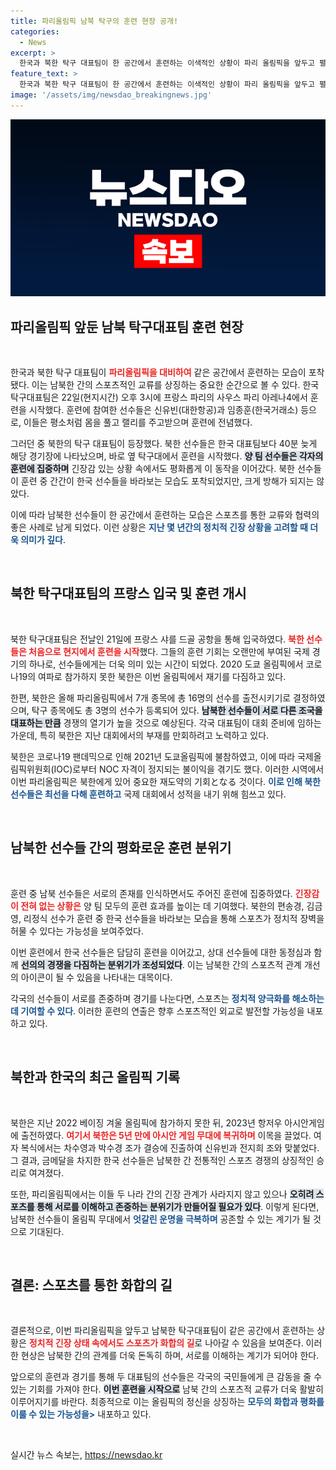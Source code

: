 ```yaml
---
title: 파리올림픽 남북 탁구의 훈련 현장 공개!
categories:
  - News
excerpt: >
  한국과 북한 탁구 대표팀이 한 공간에서 훈련하는 이색적인 상황이 파리 올림픽을 앞두고 펼쳐졌다. 긴장감 없이 훈련에 집중하는 양팀의 모습은 감정의 경계를 허물어뜨리며, 올림픽을 향한 새로운 시작을 알린다.
feature_text: >
  한국과 북한 탁구 대표팀이 한 공간에서 훈련하는 이색적인 상황이 파리 올림픽을 앞두고 펼쳐졌다. 긴장감 없이 훈련에 집중하는 양팀의 모습은 감정의 경계를 허물어뜨리며, 올림픽을 향한 새로운 시작을 알린다.
image: '/assets/img/newsdao_breakingnews.jpg'
---
```


<p><img src="/assets/img/newsdao_breakingnews.jpg" alt="bookingtag 속보" /></p>

<h2 data-ke-size="size26">파리올림픽 앞둔 남북 탁구대표팀 훈련 현장</h2>

<p data-ke-size="size16">&nbsp;</p>

<p data-ke-size="size16">한국과 북한 탁구 대표팀이 <b><span style="color: #ee2323;">파리올림픽을 대비하여</span></b> 같은 공간에서 훈련하는 모습이 포착됐다. 이는 남북한 간의 스포츠적인 교류를 상징하는 중요한 순간으로 볼 수 있다. 한국 탁구대표팀은 22일(현지시간) 오후 3시에 프랑스 파리의 사우스 파리 아레나4에서 훈련을 시작했다. 훈련에 참여한 선수들은 신유빈(대한항공)과 임종훈(한국거래소) 등으로, 이들은 평소처럼 몸을 풀고 랠리를 주고받으며 훈련에 전념했다.</p>

<p data-ke-size="size16">그러던 중 북한의 탁구 대표팀이 등장했다. 북한 선수들은 한국 대표팀보다 40분 늦게 해당 경기장에 나타났으며, 바로 옆 탁구대에서 훈련을 시작했다. <b><span style="background-color: #21538527;">양 팀 선수들은 각자의 훈련에 집중하며</span></b> 긴장감 있는 상황 속에서도 평화롭게 이 동작을 이어갔다. 북한 선수들이 훈련 중 간간이 한국 선수들을 바라보는 모습도 포착되었지만, 크게 방해가 되지는 않았다.</p>

<p data-ke-size="size16">이에 따라 남북한 선수들이 한 공간에서 훈련하는 모습은 스포츠를 통한 교류와 협력의 좋은 사례로 남게 되었다. 이런 상황은 <b><span style="color: #1a5490;">지난 몇 년간의 정치적 긴장 상황을 고려할 때 더욱 의미가 깊다</span></b>.</p>

<p data-ke-size="size16">&nbsp;</p>

<h2 data-ke-size="size26">북한 탁구대표팀의 프랑스 입국 및 훈련 개시</h2>

<p data-ke-size="size16">&nbsp;</p>

<p data-ke-size="size16">북한 탁구대표팀은 전날인 21일에 프랑스 샤를 드골 공항을 통해 입국하였다. <b><span style="color: #ee2323;">북한 선수들은 처음으로 현지에서 훈련을 시작</span></b>했다. 그들의 훈련 기회는 오랜만에 부여된 국제 경기의 하나로, 선수들에게는 더욱 의미 있는 시간이 되었다. 2020 도쿄 올림픽에서 코로나19의 여파로 참가하지 못한 북한은 이번 올림픽에서 재기를 다짐하고 있다.</p>

<p data-ke-size="size16">한편, 북한은 올해 파리올림픽에서 7개 종목에 총 16명의 선수를 출전시키기로 결정하였으며, 탁구 종목에도 총 3명의 선수가 등록되어 있다. <b><span style="background-color: #21538527;">남북한 선수들이 서로 다른 조국을 대표하는 만큼</span></b> 경쟁의 열기가 높을 것으로 예상된다. 각국 대표팀이 대회 준비에 임하는 가운데, 특히 북한은 지난 대회에서의 부재를 만회하려고 노력하고 있다.</p>

<p data-ke-size="size16">북한은 코로나19 팬데믹으로 인해 2021년 도쿄올림픽에 불참하였고, 이에 따라 국제올림픽위원회(IOC)로부터 NOC 자격이 정지되는 불이익을 겪기도 했다. 이러한 시역에서 이번 파리올림픽은 북한에게 있어 중요한 재도약의 기회となる 것이다. <b><span style="color: #1a5490;">이로 인해 북한 선수들은 최선을 다해 훈련하고</span></b> 국제 대회에서 성적을 내기 위해 힘쓰고 있다.</p>

<p data-ke-size="size16">&nbsp;</p>

<h2 data-ke-size="size26">남북한 선수들 간의 평화로운 훈련 분위기</h2>

<p data-ke-size="size16">&nbsp;</p>

<p data-ke-size="size16">훈련 중 남북 선수들은 서로의 존재를 인식하면서도 주어진 훈련에 집중하였다. <b><span style="color: #ee2323;">긴장감이 전혀 없는 상황은</span></b> 양 팀 모두의 훈련 효과를 높이는 데 기여했다. 북한의 편송경, 김금영, 리정식 선수가 훈련 중 한국 선수들을 바라보는 모습을 통해 스포츠가 정치적 장벽을 허물 수 있다는 가능성을 보여주었다.</p>

<p data-ke-size="size16">이번 훈련에서 한국 선수들은 담담히 훈련을 이어갔고, 상대 선수들에 대한 동정심과 함께 <b><span style="background-color: #21538527;">선의의 경쟁을 다짐하는 분위기가 조성되었다</span></b>. 이는 남북한 간의 스포츠적 관계 개선의 아이콘이 될 수 있음을 나타내는 대목이다.</p>

<p data-ke-size="size16">각국의 선수들이 서로를 존중하며 경기를 나눈다면, 스포츠는 <b><span style="color: #1a5490;">정치적 양극화를 해소하는 데 기여할 수 있다</span></b>. 이러한 훈련의 연출은 향후 스포츠적인 외교로 발전할 가능성을 내포하고 있다.</p>

<p data-ke-size="size16">&nbsp;</p>

<h2 data-ke-size="size26">북한과 한국의 최근 올림픽 기록</h2>

<p data-ke-size="size16">&nbsp;</p>

<p data-ke-size="size16">북한은 지난 2022 베이징 겨울 올림픽에 참가하지 못한 뒤, 2023년 항저우 아시안게임에 출전하였다. <b><span style="color: #ee2323;">여기서 북한은 5년 만에 아시안 게임 무대에 복귀하며</span></b> 이목을 끌었다. 여자 복식에서는 차수영과 박수경 조가 결승에 진출하여 신유빈과 전지희 조와 맞붙었다. 그 결과, 금메달을 차지한 한국 선수들은 남북한 간 전통적인 스포츠 경쟁의 상징적인 승리로 여겨졌다.</p>

<p data-ke-size="size16">또한, 파리올림픽에서는 이들 두 나라 간의 긴장 관계가 사라지지 않고 있으나 <b><span style="background-color: #21538527;">오히려 스포츠를 통해 서로를 이해하고 존중하는 분위기가 만들어질 필요가 있다</span></b>. 이렇게 된다면, 남북한 선수들이 올림픽 무대에서 <b><span style="color: #1a5490;">엇갈린 운명을 극복하며</span></b> 공존할 수 있는 계기가 될 것으로 기대된다.</p>

<p data-ke-size="size16">&nbsp;</p>

<h2 data-ke-size="size26">결론: 스포츠를 통한 화합의 길</h2>

<p data-ke-size="size16">&nbsp;</p>

<p data-ke-size="size16">결론적으로, 이번 파리올림픽을 앞두고 남북한 탁구대표팀이 같은 공간에서 훈련하는 상황은 <b><span style="color: #ee2323;">정치적 긴장 상태 속에서도 스포츠가 화합의 길</span></b>로 나아갈 수 있음을 보여준다. 이러한 현상은 남북한 간의 관계를 더욱 돈독히 하며, 서로를 이해하는 계기가 되어야 한다.</p>

<p data-ke-size="size16">앞으로의 훈련과 경기를 통해 두 대표팀의 선수들은 각국의 국민들에게 큰 감동을 줄 수 있는 기회를 가져야 한다. <b><span style="background-color: #21538527;">이번 훈련을 시작으로</span></b> 남북 간의 스포츠적 교류가 더욱 활발히 이루어지기를 바란다. 최종적으로 이는 올림픽의 정신을 상징하는 <b><span style="color: #1a5490;">모두의 화합과 평화를 이룰 수 있는 가능성을></span></b> 내포하고 있다.</p>

<p data-ke-size="size16">&nbsp;</p>
실시간 뉴스 속보는, <a href="https://newsdao.kr" rel="dofollow">https://newsdao.kr</a>


